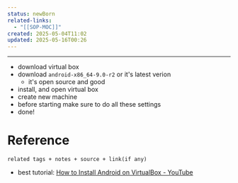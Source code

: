 ```yaml
---
status: newBorn
related-links:
  - "[[SOP-MOC]]"
created: 2025-05-04T11:02
updated: 2025-05-16T00:26
---
```

---

- download virtual box
- download `android-x86_64-9.0-r2` or it's latest verion
	- it's open source and good
- install, and open virtual box
- create new machine
- before starting make sure to do all these settings
- done!


# Reference
`related tags + notes + source + link(if any)`
 

- best tutorial: [How to Install Android on VirtualBox - YouTube](https://youtu.be/Vm0FG7Pjrwg?si=YyTxCYRQHXgsfv86)